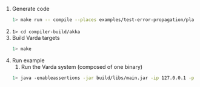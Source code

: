 1. Generate code
    ```bash
    1> make run -- compile --places examples/test-error-propagation/places.yml --targets examples/test-error-propagation/targets.yml --filename examples/test-error-propagation/test.varch --impl examples/test-error-propagation/test.vimpl --provenance 0
    ```
1. ```1> cd compiler-build/akka```
1. Build Varda targets
    ```bash
    1> make
    ```
1. Run example
    1. Run the Varda system (composed of one binary)
    ```bash
    1> java -enableassertions -jar build/libs/main.jar -ip 127.0.0.1 -p 25520 -s akka://systemProject_name@127.0.0.1:25520 -l 8080 -vp placeB 
    ```